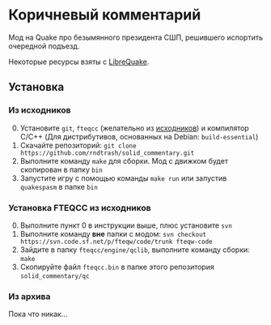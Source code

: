 # Коричневый комментарий

Мод на Quake про безымянного президента СШП, решившего испортить очередной подъезд.

Некоторые ресурсы взяты с [LibreQuake](https://github.com/MissLav/LibreQuake).

## Установка

### Из исходников

0. Установите `git`, `fteqcc` (желательно из [исходников](#установка-fteqcc-из-исходников)) и компилятор C/C++ (Для дистрибутивов, основанных на Debian: `build-essential`)
1. Скачайте репозиторий: `git clone https://github.com/rndtrash/solid_commentary.git`
2. Выполните команду `make` для сборки. Мод с движком будет скопирован в папку `bin`
3. Запустите игру с помощью команды `make run` или запустив `quakespasm` в папке `bin`

### Установка FTEQCC из исходников

0. Выполните пункт 0 в инструкции выше, плюс установите `svn`
1. Выполните команду **вне** папки с модом: `svn checkout https://svn.code.sf.net/p/fteqw/code/trunk fteqw-code`
2. Зайдите в папку `fteqcc/engine/qclib`, выполните команду сборки: `make`
3. Скопируйте файл `fteqcc.bin` в папке этого репозитория `solid_commentary/qc`

### Из архива

Пока что никак...
